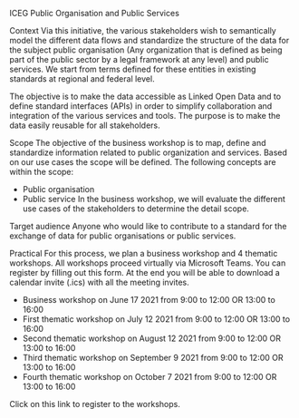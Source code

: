 ICEG Public Organisation and Public Services

Context
Via this initiative, the various stakeholders wish to semantically model the different data flows and standardize the structure of the data for the subject public organisation (Any organization that is defined as being part of the public sector by a legal framework at any level) and public services. We start from terms defined for these entities in existing standards at regional and federal level.

The objective is to make the data accessible as Linked Open Data and to define standard interfaces (APIs) in order to simplify collaboration and integration of the various services and tools. The purpose is to make the data easily reusable for all stakeholders.
 
Scope
The objective of the business workshop is to map, define and standardize information related to public organization and services. Based on our use cases the scope will be defined.
The following concepts are within the scope:
- Public organisation
- Public service
In the business workshop, we will evaluate the different use cases of the stakeholders to determine the detail scope.
 
Target audience
Anyone who would like to contribute to a standard for the exchange of data for public organisations or public services.
 
Practical
For this process, we plan a business workshop and 4 thematic workshops. All workshops proceed virtually via Microsoft Teams.
You can register by filling out this form. At the end you will be able to download a calendar invite (.ics) with all the meeting invites.
 
- Business workshop on June 17 2021 from 9:00 to 12:00 OR 13:00 to 16:00
- First thematic workshop on July 12 2021 from 9:00 to 12:00 OR 13:00 to 16:00
- Second thematic workshop on August 12 2021 from 9:00 to 12:00 OR 13:00 to 16:00
- Third thematic workshop on September 9 2021 from 9:00 to 12:00 OR 13:00 to 16:00
- Fourth thematic workshop on October 7 2021 from 9:00 to 12:00 OR 13:00 to 16:00
 
Click on this link to register to the workshops.
